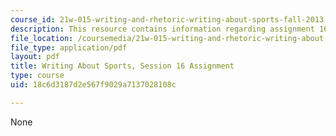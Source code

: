```yaml
---
course_id: 21w-015-writing-and-rhetoric-writing-about-sports-fall-2013
description: This resource contains information regarding assignment 16.
file_location: /coursemedia/21w-015-writing-and-rhetoric-writing-about-sports-fall-2013/18c6d3187d2e567f9029a7137028108c_MIT21W_015F13_Assignment16.pdf
file_type: application/pdf
layout: pdf
title: Writing About Sports, Session 16 Assignment
type: course
uid: 18c6d3187d2e567f9029a7137028108c

---
```

None